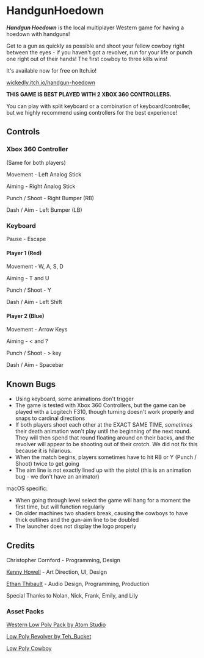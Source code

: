 # HandgunHoedown

_**Handgun Hoedown**_ is the local multiplayer Western game for having a hoedown with handguns!

Get to a gun as quickly as possible and shoot your fellow cowboy right between the eyes - if you haven't got a revolver, run for your life or punch one right out of their hands! The first cowboy to three kills wins!

It's available now for free on Itch.io!

[wickedly.itch.io/handgun-hoedown](https://wickedly.itch.io/handgun-hoedown)

**THIS GAME IS BEST PLAYED WITH 2 XBOX 360 CONTROLLERS.** 

You can play with split keyboard or a combination of keyboard/controller, but we highly recommend using controllers for the best experience!

## Controls

### Xbox 360 Controller

(Same for both players)

Movement - Left Analog Stick

Aiming - Right Analog Stick

Punch / Shoot - Right Bumper (RB)

Dash / Aim - Left Bumper (LB)

### Keyboard

Pause - Escape

#### Player 1 (Red)

Movement - W, A, S, D

Aiming - T and U

Punch / Shoot - Y

Dash / Aim - Left Shift

#### Player 2 (Blue)

Movement - Arrow Keys

Aiming - < and ?

Punch / Shoot - > key

Dash / Aim - Spacebar
 
## Known Bugs

- Using keyboard, some animations don't trigger
- The game is tested with Xbox 360 Controllers, but the game can be played with a Logitech F310, though turning doesn't work properly and snaps to cardinal directions
- If both players shoot each other at the EXACT SAME TIME, _sometimes_ their death animation won't play until the beginning of the next round. They will then spend that round floating around on their backs, and the revolver will appear to be shooting out of their crotch. We did not fix this because it is hilarious.
- When the match begins, players sometimes have to hit RB or Y (Punch / Shoot) twice to get going
- The aim line is not exactly lined up with the pistol (this is an animation bug - we don't have an animator)

macOS specific:

- When going through level select the game will hang for a moment the first time, but will function regularly
- On older machines two shaders break, causing the cowboys to have thick outlines and the gun-aim line to be doubled
- The launcher does not display the logo properly

## Credits

Christopher Cornford - Programming, Design

[Kenny Howell](https://www.kennethhowell.design/) - Art Direction, UI, Design

[Ethan Thibault](http://ethanthibault.xyz) - Audio Design, Programming, Production

Special Thanks to Nolan, Nick, Frank, Emily, and Lily

### Asset Packs

[Western Low Poly Pack by Atom Studio](https://www.assetstore.unity3d.com/en/#!/content/73419) 

[Low Poly Revolver by Teh_Bucket](https://opengameart.org/content/revolver-lowpoly)

[Low Poly Cowboy](https://www.assetstore.unity3d.com/en/#!/content/49698)